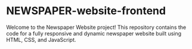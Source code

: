 # NEWSPAPER-website-frontend
Welcome to the Newspaper Website project! This repository contains the code for a fully responsive and dynamic newspaper website built using HTML, CSS, and JavaScript.
